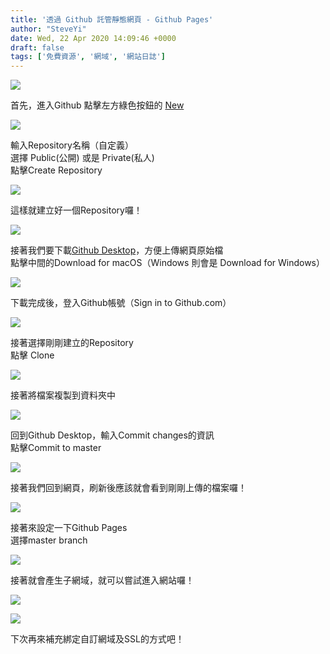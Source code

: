 ```yaml
---
title: '透過 Github 託管靜態網頁 - Github Pages'
author: "SteveYi"
date: Wed, 22 Apr 2020 14:09:46 +0000
draft: false
tags: ['免費資源', '網域', '網站日誌']
---
```


![](https://static-a1.steveyi.net/media/blog/2020/04/github-static-website-12.png)

首先，進入Github 點擊左方綠色按鈕的 [New](https://github.com/new)

![](https://static-a1.steveyi.net/media/blog/2020/04/github-static-website-1-1920x1142.png)

輸入Repository名稱（自定義）  
選擇 Public(公開) 或是 Private(私人)  
點擊Create Repository

![](https://static-a1.steveyi.net/media/blog/2020/04/github-static-website-2-1920x1142.png)

這樣就建立好一個Repository囉！

![](https://static-a1.steveyi.net/media/blog/2020/04/github-static-website-3-1920x1142.png)

接著我們要下載[Github Desktop](https://desktop.github.com/)，方便上傳網頁原始檔  
點擊中間的Download for macOS（Windows 則會是 Download for Windows）

![](https://static-a1.steveyi.net/media/blog/2020/04/github-static-website-4-1920x1142.png)

下載完成後，登入Github帳號（Sign in to Github.com）

![](https://static-a1.steveyi.net/media/blog/2020/04/github-static-website-5-1920x1383.png)

接著選擇剛剛建立的Repository  
點擊 Clone

![](https://static-a1.steveyi.net/media/blog/2020/04/github-static-website-6-1920x1383.png)

接著將檔案複製到資料夾中

![](https://static-a1.steveyi.net/media/blog/2020/04/github-static-website-7.png)

回到Github Desktop，輸入Commit changes的資訊  
點擊Commit to master

![](https://static-a1.steveyi.net/media/blog/2020/04/github-static-website-8-1920x1383.png)

接著我們回到網頁，刷新後應該就會看到剛剛上傳的檔案囉！

![](https://static-a1.steveyi.net/media/blog/2020/04/github-static-website-9-1920x1142.png)

接著來設定一下Github Pages  
選擇master branch

![](https://static-a1.steveyi.net/media/blog/2020/04/github-static-website-10-1920x1142.png)

接著就會產生子網域，就可以嘗試進入網站囉！

![](https://static-a1.steveyi.net/media/blog/2020/04/github-static-website-12.png)

![](https://static-a1.steveyi.net/media/blog/2020/04/github-static-website-11-1920x1142.png)

下次再來補充綁定自訂網域及SSL的方式吧！
